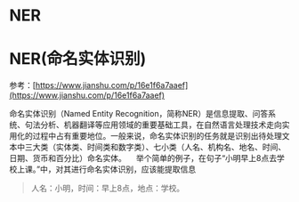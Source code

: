 # NER


# NER(命名实体识别)

参考：[https://www.jianshu.com/p/16e1f6a7aaef](https://www.jianshu.com/p/16e1f6a7aaef)

命名实体识别（Named Entity Recognition，简称NER）是信息提取、问答系统、句法分析、机器翻译等应用领域的重要基础工具，在自然语言处理技术走向实用化的过程中占有重要地位。一般来说，命名实体识别的任务就是识别出待处理文本中三大类（实体类、时间类和数字类）、七小类（人名、机构名、地名、时间、日期、货币和百分比）命名实体。
  举个简单的例子，在句子“小明早上8点去学校上课。”中，对其进行命名实体识别，应该能提取信息

> 人名：小明，时间：早上8点，地点：学校。





